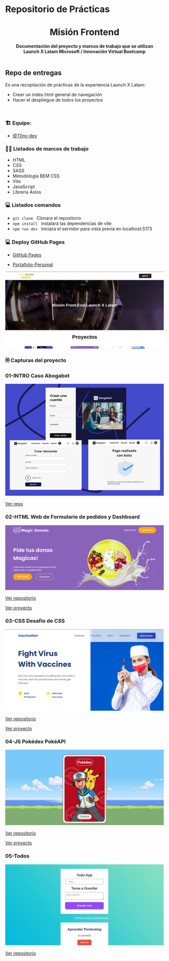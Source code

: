 # Repositorio de Prácticas
<div align="center">
  <h1>Misión Frontend</h1>
  <strong>Documentación del proyecto y marcos de trabajo que se utilizan</strong><br>
  <strong>Launch X Latam Microsoft / Innovación Virtual Bootcamp</strong>
</div>
<br>

## Repo de entregas

Es una recopilación de prácticas de la experiencia Launch X Latam:

* Crear un index.html general de navegación 
* Hacer el despliegue de todos los proyectos 
<br>


### 🏗 Equipo: 

- [@T0ny-dev](https://github.com/T0ny-dev)

### 👨‍💻 Listados de marcos de trabajo

* HTML
* CSS
* SASS
* Metodología BEM CSS
* Vite
* JavaScript
* Libreria Axios


### 💻 Listados comandos 

* `git clone `    Clonara el repositorio
* `npm install `  instalará las dependencias de vite
* `npm run dev `  iniciara el servidor para vista previa en localhost:5173

### 💻 Deploy GitHub Pages
- [GitHub Pages](https://t0ny-dev.github.io/MisionFrontEnd-Launch-X-Latam/)

- [Portafolio-Personal](https://t0ny-dev.netlify.app/)

![Navegador](./img/navegador.png)



### 🗎 Capturas del proyecto

### 01-INTRO Caso Abogabot 
![Abogabot](01-INTRO/img/ui2.png)

[Ver repo](https://github.com/T0ny-dev/MisionFrontEnd-Launch-X-Latam/tree/main/01-INTRO)

### 02-HTML Web de Formulario de pedidos y Dashboard 
![HTML](02-HTML/img/home.png)

[Ver repositorio](https://github.com/T0ny-dev/MisionFrontEnd-Launch-X-Latam/tree/main/02-HTML)

[Ver proyecto](https://02-html-launch-x-latam.netlify.app/)



### 03-CSS Desafio de CSS
![CSS](03-CSS/asset/img/03-CSS.png)

[Ver repositorio](https://github.com/T0ny-dev/MisionFrontEnd-Launch-X-Latam/tree/main/03-CSS)

[Ver proyecto](https://03-css-launch-x-latam.netlify.app/)

### 04-JS Pokédex PokéAPI

![JS](04-JS/img/pokedex2.png)

[Ver repositorio](https://github.com/T0ny-dev/MisionFrontEnd-Launch-X-Latam/tree/main/04-JS)

[Ver proyecto](https://04-js-launch-x-latam.netlify.app/)

### 05-Todos 

![React](05-todos/img/Todo.png)

[Ver repositorio](https://github.com/T0ny-dev/MisionFrontEnd-Launch-X-Latam/tree/main/05-todos)

